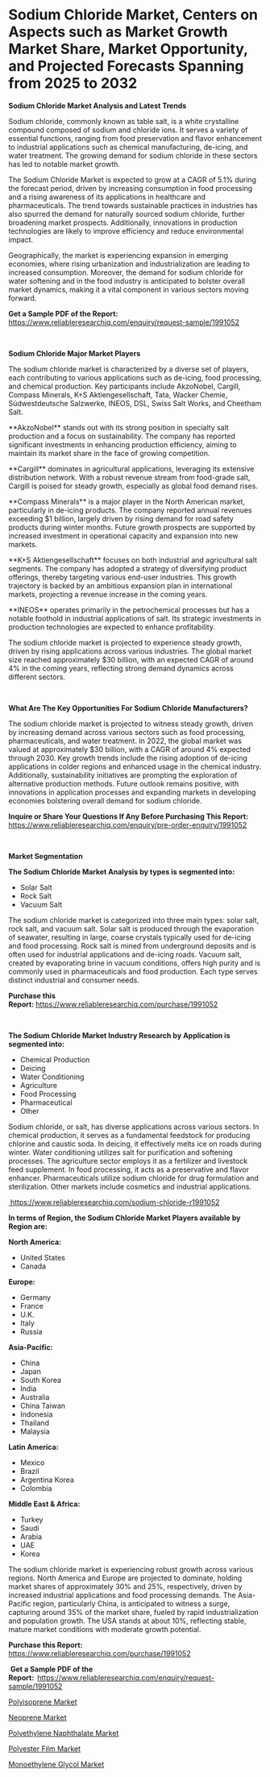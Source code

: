 <p><h1>Sodium Chloride Market, Centers on Aspects such as Market Growth Market Share, Market Opportunity, and Projected Forecasts Spanning from 2025 to 2032</h1></p><p><strong>Sodium Chloride Market Analysis and Latest Trends</strong></p>
<p><p>Sodium chloride, commonly known as table salt, is a white crystalline compound composed of sodium and chloride ions. It serves a variety of essential functions, ranging from food preservation and flavor enhancement to industrial applications such as chemical manufacturing, de-icing, and water treatment. The growing demand for sodium chloride in these sectors has led to notable market growth.</p><p>The Sodium Chloride Market is expected to grow at a CAGR of 5.1% during the forecast period, driven by increasing consumption in food processing and a rising awareness of its applications in healthcare and pharmaceuticals. The trend towards sustainable practices in industries has also spurred the demand for naturally sourced sodium chloride, further broadening market prospects. Additionally, innovations in production technologies are likely to improve efficiency and reduce environmental impact.</p><p>Geographically, the market is experiencing expansion in emerging economies, where rising urbanization and industrialization are leading to increased consumption. Moreover, the demand for sodium chloride for water softening and in the food industry is anticipated to bolster overall market dynamics, making it a vital component in various sectors moving forward.</p></p>
<p><strong>Get a Sample PDF of the Report:&nbsp;</strong> <a href="https://www.reliableresearchiq.com/enquiry/request-sample/1991052?utm_campaign=1877&utm_medium=2&utm_source=Github&utm_content=ia&utm_term=31032025&utm_id=sodium-chloride">https://www.reliableresearchiq.com/enquiry/request-sample/1991052</a></p>
<p>&nbsp;</p>
<p><strong>Sodium Chloride Major Market Players</strong></p>
<p><p>The sodium chloride market is characterized by a diverse set of players, each contributing to various applications such as de-icing, food processing, and chemical production. Key participants include AkzoNobel, Cargill, Compass Minerals, K+S Aktiengesellschaft, Tata, Wacker Chemie, Südwestdeutsche Salzwerke, INEOS, DSL, Swiss Salt Works, and Cheetham Salt.</p><p>**AkzoNobel** stands out with its strong position in specialty salt production and a focus on sustainability. The company has reported significant investments in enhancing production efficiency, aiming to maintain its market share in the face of growing competition.</p><p>**Cargill** dominates in agricultural applications, leveraging its extensive distribution network. With a robust revenue stream from food-grade salt, Cargill is poised for steady growth, especially as global food demand rises.</p><p>**Compass Minerals** is a major player in the North American market, particularly in de-icing products. The company reported annual revenues exceeding $1 billion, largely driven by rising demand for road safety products during winter months. Future growth prospects are supported by increased investment in operational capacity and expansion into new markets.</p><p>**K+S Aktiengesellschaft** focuses on both industrial and agricultural salt segments. The company has adopted a strategy of diversifying product offerings, thereby targeting various end-user industries. This growth trajectory is backed by an ambitious expansion plan in international markets, projecting a revenue increase in the coming years.</p><p>**INEOS** operates primarily in the petrochemical processes but has a notable foothold in industrial applications of salt. Its strategic investments in production technologies are expected to enhance profitability.</p><p>The sodium chloride market is projected to experience steady growth, driven by rising applications across various industries. The global market size reached approximately $30 billion, with an expected CAGR of around 4% in the coming years, reflecting strong demand dynamics across different sectors.</p></p>
<p>&nbsp;</p>
<p><strong>What Are The Key Opportunities For Sodium Chloride Manufacturers?</strong></p>
<p><p>The sodium chloride market is projected to witness steady growth, driven by increasing demand across various sectors such as food processing, pharmaceuticals, and water treatment. In 2022, the global market was valued at approximately $30 billion, with a CAGR of around 4% expected through 2030. Key growth trends include the rising adoption of de-icing applications in colder regions and enhanced usage in the chemical industry. Additionally, sustainability initiatives are prompting the exploration of alternative production methods. Future outlook remains positive, with innovations in application processes and expanding markets in developing economies bolstering overall demand for sodium chloride.</p></p>
<p><strong>Inquire or Share Your Questions If Any Before Purchasing This Report:</strong> <a href="https://www.reliableresearchiq.com/enquiry/pre-order-enquiry/1991052?utm_campaign=1877&utm_medium=2&utm_source=Github&utm_content=ia&utm_term=31032025&utm_id=sodium-chloride">https://www.reliableresearchiq.com/enquiry/pre-order-enquiry/1991052</a></p>
<p>&nbsp;</p>
<p><strong>Market Segmentation</strong></p>
<p><strong>The Sodium Chloride Market Analysis by types is segmented into:</strong></p>
<p><ul><li>Solar Salt</li><li>Rock Salt</li><li>Vacuum Salt</li></ul></p>
<p><p>The sodium chloride market is categorized into three main types: solar salt, rock salt, and vacuum salt. Solar salt is produced through the evaporation of seawater, resulting in large, coarse crystals typically used for de-icing and food processing. Rock salt is mined from underground deposits and is often used for industrial applications and de-icing roads. Vacuum salt, created by evaporating brine in vacuum conditions, offers high purity and is commonly used in pharmaceuticals and food production. Each type serves distinct industrial and consumer needs.</p></p>
<p><strong>Purchase this Report:&nbsp;</strong><a href="https://www.reliableresearchiq.com/purchase/1991052?utm_campaign=1877&utm_medium=2&utm_source=Github&utm_content=ia&utm_term=31032025&utm_id=sodium-chloride">https://www.reliableresearchiq.com/purchase/1991052</a></p>
<p>&nbsp;</p>
<p><strong>The Sodium Chloride Market Industry Research by Application is segmented into:</strong></p>
<p><ul><li>Chemical Production</li><li>Deicing</li><li>Water Conditioning</li><li>Agriculture</li><li>Food Processing</li><li>Pharmaceutical</li><li>Other</li></ul></p>
<p><p>Sodium chloride, or salt, has diverse applications across various sectors. In chemical production, it serves as a fundamental feedstock for producing chlorine and caustic soda. In deicing, it effectively melts ice on roads during winter. Water conditioning utilizes salt for purification and softening processes. The agriculture sector employs it as a fertilizer and livestock feed supplement. In food processing, it acts as a preservative and flavor enhancer. Pharmaceuticals utilize sodium chloride for drug formulation and sterilization. Other markets include cosmetics and industrial applications.</p></p>
<p><a href="https://www.reliableresearchiq.com/sodium-chloride-r1991052?utm_campaign=1877&utm_medium=2&utm_source=Github&utm_content=ia&utm_term=31032025&utm_id=sodium-chloride">&nbsp;https://www.reliableresearchiq.com/sodium-chloride-r1991052</a></p>
<p><strong>In terms of Region, the Sodium Chloride Market Players available by Region are:</strong></p>
<p>
    <p> <strong> North America: </strong>
        <ul>
            <li>United States</li>
            <li>Canada</li>
        </ul>
        </p> 
    <p> <strong> Europe: </strong>
        <ul>
            <li>Germany</li>
            <li>France</li>
            <li>U.K.</li>
            <li>Italy</li>
            <li>Russia</li>
        </ul>
        </p> 
    <p> <strong> Asia-Pacific: </strong>
        <ul>
            <li>China</li>
            <li>Japan</li>
            <li>South Korea</li>
            <li>India</li>
            <li>Australia</li>
            <li>China Taiwan</li>
            <li>Indonesia</li>
            <li>Thailand</li>
            <li>Malaysia</li>
        </ul>
        </p> 
    <p> <strong> Latin America: </strong>
        <ul>
            <li>Mexico</li>
            <li>Brazil</li>
            <li>Argentina Korea</li>
            <li>Colombia</li>
        </ul>
        </p> 
    <p> <strong> Middle East & Africa: </strong>
        <ul>
            <li>Turkey</li>
            <li>Saudi</li>
            <li>Arabia</li>
            <li>UAE</li>
            <li>Korea</li>
        </ul>
    </p>
    </p>
<p><p>The sodium chloride market is experiencing robust growth across various regions. North America and Europe are projected to dominate, holding market shares of approximately 30% and 25%, respectively, driven by increased industrial applications and food processing demands. The Asia-Pacific region, particularly China, is anticipated to witness a surge, capturing around 35% of the market share, fueled by rapid industrialization and population growth. The USA stands at about 10%, reflecting stable, mature market conditions with moderate growth potential.</p></p>
<p><strong>Purchase this Report: </strong><a href="https://www.reliableresearchiq.com/purchase/1991052?utm_campaign=1877&utm_medium=2&utm_source=Github&utm_content=ia&utm_term=31032025&utm_id=sodium-chloride">https://www.reliableresearchiq.com/purchase/1991052</a></p>
<p>&nbsp;<strong>Get a Sample PDF of the Report:&nbsp;&nbsp;</strong><a href="https://www.reliableresearchiq.com/enquiry/request-sample/1991052?utm_campaign=1877&utm_medium=2&utm_source=Github&utm_content=ia&utm_term=31032025&utm_id=sodium-chloride">https://www.reliableresearchiq.com/enquiry/request-sample/1991052</a></p>
<p><strong></strong></p>
<p><p><a href="https://github.com/busamoleankk/Market-Research-Report-List-1/blob/main/polyisoprene-market.md?utm_campaign=1877&utm_medium=2&utm_source=Github&utm_content=ia&utm_term=31032025&utm_id=sodium-chloride">Polyisoprene Market</a></p><p><a href="https://github.com/leoustolja/Market-Research-Report-List-1/blob/main/neoprene-market.md?utm_campaign=1877&utm_medium=2&utm_source=Github&utm_content=ia&utm_term=31032025&utm_id=sodium-chloride">Neoprene Market</a></p><p><a href="https://github.com/cayposshefin/Market-Research-Report-List-1/blob/main/polyethylene-naphthalate-market.md?utm_campaign=1877&utm_medium=2&utm_source=Github&utm_content=ia&utm_term=31032025&utm_id=sodium-chloride">Polyethylene Naphthalate Market</a></p><p><a href="https://github.com/kanetaerkid/Market-Research-Report-List-1/blob/main/polyester-film-market.md?utm_campaign=1877&utm_medium=2&utm_source=Github&utm_content=ia&utm_term=31032025&utm_id=sodium-chloride">Polyester Film Market</a></p><p><a href="https://github.com/madethkijori/Market-Research-Report-List-1/blob/main/monoethylene-glycol-market.md?utm_campaign=1877&utm_medium=2&utm_source=Github&utm_content=ia&utm_term=31032025&utm_id=sodium-chloride">Monoethylene Glycol Market</a></p></p>